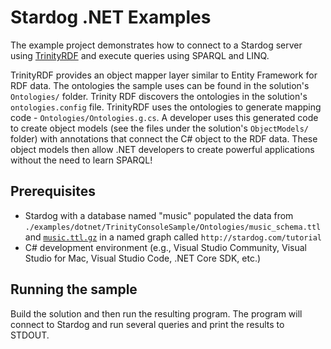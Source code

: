 # Stardog .NET Examples

The example project demonstrates how to connect to a Stardog server using [TrinityRDF](https://trinity-rdf.net/) and execute queries using SPARQL and LINQ.

TrinityRDF provides an object mapper layer similar to Entity Framework for RDF data. The ontologies the sample uses can be found in the solution's `Ontologies/` folder. Trinity RDF discovers the ontologies in the solution's `ontologies.config` file. TrinityRDF uses the ontologies to generate mapping code - `Ontologies/Ontologies.g.cs`. A developer uses this generated code to create object models (see the files under the solution's `ObjectModels/` folder) with annotations that connect the C# object to the RDF data. These object models then allow .NET developers to create powerful applications without the need to learn SPARQL!

## Prerequisites
* Stardog with a database named "music" populated the data from `./examples/dotnet/TrinityConsoleSample/Ontologies/music_schema.ttl` and [`music.ttl.gz`](https://github.com/stardog-union/stardog-tutorials/blob/master/music/music.ttl.gz) in a named graph called `http://stardog.com/tutorial`
* C# development environment (e.g., Visual Studio Community, Visual Studio for Mac, Visual Studio Code, .NET Core SDK,  etc.)

## Running the sample

Build the solution and then run the resulting program. The program will connect to Stardog and run several queries and print the results to STDOUT.